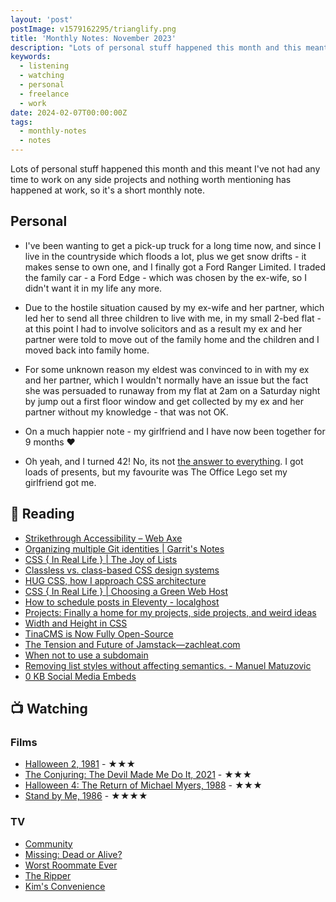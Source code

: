 ```yaml
---
layout: 'post'
postImage: v1579162295/trianglify.png
title: 'Monthly Notes: November 2023'
description: "Lots of personal stuff happened this month and this meant I've not had any time to work on any side projects and nothing worth mentioning has happened at work, so it's a short monthly note."
keywords:
  - listening
  - watching
  - personal
  - freelance
  - work
date: 2024-02-07T00:00:00Z
tags:
  - monthly-notes
  - notes
---
```

<p class="lead">Lots of personal stuff happened this month and this meant I've not had any time to work on any side projects and nothing worth mentioning has happened at work, so it's a short monthly note.</p>

## Personal
- I've been wanting to get a pick-up truck for a long time now, and since I live in the countryside which floods a lot, plus we get snow drifts - it makes sense to own one, and I finally got a Ford Ranger Limited. I traded the family car - a Ford Edge - which was chosen by the ex-wife, so I didn't want it in my life any more.

- Due to the hostile situation caused by my ex-wife and her partner, which led her to send all three children to live with me, in my small 2-bed flat - at this point I had to involve solicitors and as a result my ex and her partner were told to move out of the family home and the children and I moved back into family home.

- For some unknown reason my eldest was convinced to in with my ex and her partner, which I wouldn't normally have an issue but the fact she was persuaded to runaway from my flat at 2am on a Saturday night by jump out a first floor window and get collected by my ex and her partner without my knowledge - that was not OK.

- On a much happier note - my girlfriend and I have now been together for 9 months ❤️

- Oh yeah, and I turned 42! No, its not [the answer to everything](https://simple.wikipedia.org/wiki/42_(answer)).  I got loads of presents, but my favourite was The Office Lego set my girlfriend got me.

## 📖 Reading
- [Strikethrough Accessibility – Web Axe](https://www.webaxe.org/strikethrough-html-accessibility/ "Strikethrough Accessibility – Web Axe")
- [Organizing multiple Git identities | Garrit's Notes](https://garrit.xyz/posts/2023-10-13-organizing-multiple-git-identities "Organizing multiple Git identities | Garrit's Notes")
- [CSS { In Real Life } | The Joy of Lists](https://css-irl.info/the-joy-of-lists/ "CSS { In Real Life } | The Joy of Lists")
- [Classless vs. class-based CSS design systems](https://gomakethings.com/classless-vs.-class-based-css-design-systems/ "Classless vs. class-based CSS design systems")
- [HUG CSS, how I approach CSS architecture](https://gomakethings.com/hug-css-how-i-approach-css-architecture/ "HUG CSS, how I approach CSS architecture")
- [CSS { In Real Life } | Choosing a Green Web Host](https://css-irl.info/choosing-a-green-web-host/ "CSS { In Real Life } | Choosing a Green Web Host")
- [How to schedule posts in Eleventy - localghost](https://localghost.dev//blog/how-to-schedule-posts-in-eleventy/ "How to schedule posts in Eleventy - localghost")
- [Projects: Finally a home for my projects, side projects, and weird ideas](https://daverupert.com/2023/11/side-projects-galore/ "Projects: Finally a home for my projects, side projects, and weird ideas")
- [Width and Height in CSS](https://blog.jim-nielsen.com/2023/width-and-height-in-css/ "Width and Height in CSS")
- [TinaCMS is Now Fully Open-Source](https://tina.io/blog/Tinacms-is-now-fully-open-source/ "TinaCMS is Now Fully Open-Source")
- [The Tension and Future of Jamstack—zachleat.com](https://www.zachleat.com/web/jamstack-future/ "The Tension and Future of Jamstack—zachleat.com")
- [When not to use a subdomain](https://chriscoyier.net/2023/11/03/when-not-to-use-a-subdomain/ "When not to use a subdomain")
- [Removing list styles without affecting semantics. - Manuel Matuzovic](https://www.matuzo.at/blog/2023/removing-list-styles-without-affecting-semantics "Removing list styles without affecting semantics. - Manuel Matuzovic")
- [0 KB Social Media Embeds](https://chriscoyier.net/2023/11/01/0-kb-social-media-embeds/ "0 KB Social Media Embeds")

## 📺 Watching

### Films
- [Halloween 2, 1981](https://www.themoviedb.org/movie/11281-halloween-ii "Halloween 2") - ★★★
- [The Conjuring: The Devil Made Me Do It, 2021](https://www.themoviedb.org/movie/423108-the-conjuring-the-devil-made-me-do-it "The Conjuring: The Devil Made Me Do It") - ★★★
- [Halloween 4: The Return of Michael Myers, 1988](https://www.themoviedb.org/movie/11357-halloween-4-the-return-of-michael-myers "Halloween 4: The Return of Michael Myers") - ★★★
- [Stand by Me, 1986](https://www.themoviedb.org/movie/235-stand-by-me "Stand by Me") - ★★★★

### TV
- [Community](https://www.themoviedb.org/tv/18347-community "Community")
- [Missing: Dead or Alive?](https://www.themoviedb.org/tv/225351-missing-dead-or-alive "Missing: Dead or Alive?")
- [Worst Roommate Ever](https://www.themoviedb.org/tv/156595-worst-roommate-ever "Worst Roommate Ever")
- [The Ripper](https://www.themoviedb.org/tv/113372-the-ripper "The Ripper")
- [Kim's Convenience](https://www.themoviedb.org/tv/68106-kim-s-convenience "Kim's Convenience")
